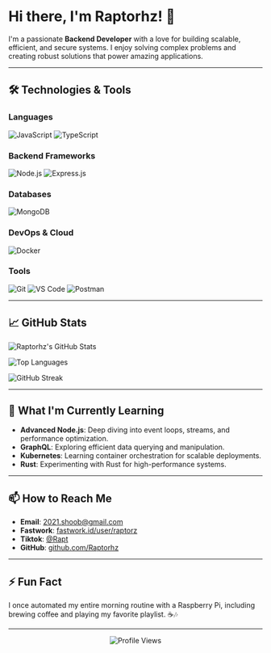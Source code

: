 # Hi there, I'm Raptorhz! 👋

I'm a passionate **Backend Developer** with a love for building scalable, efficient, and secure systems. I enjoy solving complex problems and creating robust solutions that power amazing applications.

---

## 🛠️ Technologies & Tools

### Languages
![JavaScript](https://img.shields.io/badge/-JavaScript-F7DF1E?style=flat&logo=javascript&logoColor=black)
![TypeScript](https://img.shields.io/badge/-TypeScript-3178C6?style=flat&logo=typescript&logoColor=white)

### Backend Frameworks
![Node.js](https://img.shields.io/badge/-Node.js-339933?style=flat&logo=node.js&logoColor=white)
![Express.js](https://img.shields.io/badge/-Express.js-000000?style=flat&logo=express&logoColor=white)

### Databases
![MongoDB](https://img.shields.io/badge/-MongoDB-47A248?style=flat&logo=mongodb&logoColor=white)

### DevOps & Cloud
![Docker](https://img.shields.io/badge/-Docker-2496ED?style=flat&logo=docker&logoColor=white)

### Tools
![Git](https://img.shields.io/badge/-Git-F05032?style=flat&logo=git&logoColor=white)
![VS Code](https://img.shields.io/badge/-VS_Code-007ACC?style=flat&logo=visual-studio-code&logoColor=white)
![Postman](https://img.shields.io/badge/-Postman-FF6C37?style=flat&logo=postman&logoColor=white)

---

## 📈 GitHub Stats

![Raptorhz's GitHub Stats](https://github-readme-stats.vercel.app/api?username=Raptorhz&show_icons=true&theme=radical&hide_border=true)

![Top Languages](https://github-readme-stats.vercel.app/api/top-langs/?username=Raptorhz&layout=compact&theme=radical&hide_border=true)

![GitHub Streak](https://github-readme-streak-stats.herokuapp.com/?user=Raptorhz&theme=radical&hide_border=true)

---

## 🌱 What I'm Currently Learning

- **Advanced Node.js**: Deep diving into event loops, streams, and performance optimization.
- **GraphQL**: Exploring efficient data querying and manipulation.
- **Kubernetes**: Learning container orchestration for scalable deployments.
- **Rust**: Experimenting with Rust for high-performance systems.

---

## 📫 How to Reach Me

- **Email**: 2021.shoob@gmail.com
- **Fastwork**: [fastwork.id/user/raptorz](https://fastwork.id/user/raptorz)
- **Tiktok**: [@Rapt](https://www.tiktok.com/@raptortz)
- **GitHub**: [github.com/Raptorhz](https://github.com/Raptorhz)

---

## ⚡ Fun Fact

I once automated my entire morning routine with a Raspberry Pi, including brewing coffee and playing my favorite playlist. ☕🎶

---

<p align="center">
  <img src="https://komarev.com/ghpvc/?username=Raptorhz&color=blue&style=flat" alt="Profile Views">
</p>
